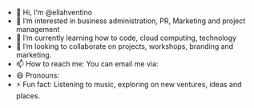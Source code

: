 - 👋 Hi, I’m @ellahventino
- 👀 I’m interested in business administration, PR, Marketing and project management
- 🌱 I’m currently learning how to code, cloud computing, technology
- 💞️ I’m looking to collaborate on projects, workshops, branding and marketing.
- 📫 How to reach me: You can email me via:
- 😄 Pronouns: 
- ⚡ Fun fact: Listening to music, exploring on new ventures, ideas and places.

<!---
ellahventino/ellahventino is a ✨ special ✨ repository because its `README.md` (this file) appears on your GitHub profile.
You can click the Preview link to take a look at your changes.
--->

